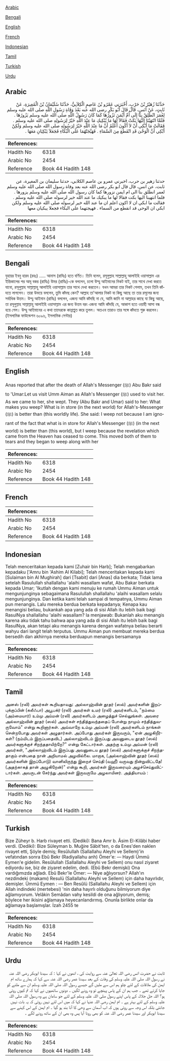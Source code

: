 [Arabic](#arabic)

[Bengali](#bengali)

[English](#english)

[French](#french)

[Indonesian](#indonesian)

[Tamil](#tamil)

[Turkish](#turkish)

[Urdu](#urdu)

## Arabic


<div dir="rtl" lang="ar" style={{fontSize:'larger',backgroundColor:'#f8f9fa',padding:20}}>
حَدَّثَنَا زُهَيْرُ بْنُ حَرْبٍ، أَخْبَرَنِي عَمْرُو بْنُ عَاصِمٍ الْكِلاَبِيُّ، حَدَّثَنَا سُلَيْمَانُ بْنُ الْمُغِيرَةِ، عَنْ ثَابِتٍ، عَنْ أَنَسٍ، قَالَ قَالَ أَبُو بَكْرٍ رضى الله عنه بَعْدَ وَفَاةِ رَسُولِ اللَّهِ صلى الله عليه وسلم لِعُمَرَ انْطَلِقْ بِنَا إِلَى أُمِّ أَيْمَنَ نَزُورُهَا كَمَا كَانَ رَسُولُ اللَّهِ صلى الله عليه وسلم يَزُورُهَا ‏.‏ فَلَمَّا انْتَهَيْنَا إِلَيْهَا بَكَتْ فَقَالاَ لَهَا مَا يُبْكِيكِ مَا عِنْدَ اللَّهِ خَيْرٌ لِرَسُولِهِ صلى الله عليه وسلم ‏.‏ فَقَالَتْ مَا أَبْكِي أَنْ لاَ أَكُونَ أَعْلَمُ أَنَّ مَا عِنْدَ اللَّهِ خَيْرٌ لِرَسُولِهِ صلى الله عليه وسلم وَلَكِنْ أَبْكِي أَنَّ الْوَحْىَ قَدِ انْقَطَعَ مِنَ السَّمَاءِ ‏.‏ فَهَيَّجَتْهُمَا عَلَى الْبُكَاءِ فَجَعَلاَ يَبْكِيَانِ مَعَهَا ‏.‏
</div>
<div style={{backgroundColor:'#f8f9fa',padding:20, marginBottom: 10}}><table> <thead> <tr> <th>References:</th> <th></th> </tr> </thead> <tbody><tr><td>Hadith No</td><td>6318</td></tr><tr><td>Arabic No</td><td>2454</td></tr><tr><td>Reference</td><td>Book 44 Hadith 148</td></tr></tbody></table></div>


<div dir="rtl" lang="ar" style={{fontSize:'larger',backgroundColor:'#f8f9fa',padding:20}}>
حدثنا زهير بن حرب، اخبرني عمرو بن عاصم الكلابي، حدثنا سليمان بن المغيرة، عن ثابت، عن انس، قال قال ابو بكر رضى الله عنه بعد وفاة رسول الله صلى الله عليه وسلم لعمر انطلق بنا الى ام ايمن نزورها كما كان رسول الله صلى الله عليه وسلم يزورها . فلما انتهينا اليها بكت فقالا لها ما يبكيك ما عند الله خير لرسوله صلى الله عليه وسلم . فقالت ما ابكي ان لا اكون اعلم ان ما عند الله خير لرسوله صلى الله عليه وسلم ولكن ابكي ان الوحى قد انقطع من السماء . فهيجتهما على البكاء فجعلا يبكيان معها
</div>
<div style={{backgroundColor:'#f8f9fa',padding:20, marginBottom: 10}}><table> <thead> <tr> <th>References:</th> <th></th> </tr> </thead> <tbody><tr><td>Hadith No</td><td>6318</td></tr><tr><td>Arabic No</td><td>2454</td></tr><tr><td>Reference</td><td>Book 44 Hadith 148</td></tr></tbody></table></div>

## Bengali


<div dir="ltr" lang="bn" style={{fontSize:'larger',backgroundColor:'#f8f9fa',padding:20}}>
যুহায়র ইবনু হারব (রহঃ) ..... আনাস (রাযিঃ) হতে বর্ণিত। তিনি বলেন, রসূলুল্লাহ সাল্লাল্লাহু আলাইহি ওয়াসাল্লাম এর ইন্তিকালের পর আবূ বকর (রাযিঃ) উমর (রাযিঃ)-কে বললেন, চলো উম্মু আইমানের নিকট যাই, তার সাথে দেখা করতে যাবো, রসূলুল্লাহ সাল্লাল্লাহু আলাইহি ওয়াসাল্লাম তার সাথে দেখা করতেন। যখন আমরা তার নিকট গেলাম, তখন তিনি কাঁদতে লাগলেন। তারা উভয়ে বললেন, তুমি কাঁদছ কেন? আল্লাহ তা'আলার নিকট যা কিছু আছে তা তার রসূলের জন্য সর্বাধিক উত্তম। উম্মু আইমান (রাযিঃ) বললেন, এজন্য আমি কাঁদছি না যে, আমি জানি না আল্লাহর কাছে যা কিছু আছে, তা রসূলুল্লাহ সাল্লাল্লাহু আলাইহি ওয়াসাল্লাম এর জন্য উত্তম বরং এজন্য আমি কাঁদছি যে, আকাশ হতে ওয়াহী আসা বন্ধ হয়ে গেল। উম্মু আইমানের এ কথা তাদেরকে কান্নাপ্লুত করে তুলল। অতএব তারাও তার সঙ্গে কাঁদতে শুরু করলেন। (ইসলামিক ফাউন্ডেশন ৬০৯৬, ইসলামিক সেন্টার)
</div>
<div style={{backgroundColor:'#f8f9fa',padding:20, marginBottom: 10}}><table> <thead> <tr> <th>References:</th> <th></th> </tr> </thead> <tbody><tr><td>Hadith No</td><td>6318</td></tr><tr><td>Arabic No</td><td>2454</td></tr><tr><td>Reference</td><td>Book 44 Hadith 148</td></tr></tbody></table></div>

## English


<div dir="ltr" lang="en" style={{fontSize:'larger',backgroundColor:'#f8f9fa',padding:20}}>
Anas reported that after the death of Allah's Messenger (ﷺ) Abu Bakr said to 'Umar:Let us visit Umm Aiman as Allah's Messenger (ﷺ) used to visit her. As we came to her, she wept. They (Abu Bakr and Umar) said to her: What makes you weep? What is in store (in the next world) for Allah's-Messenger (ﷺ) is better than (this worldly life). She said: I weep not because I am ignorant of the fact that what is in store for Allah's Messenger (ﷺ) (in the next world) is better than (this world), but I weep because the revelation which came from the Heaven has ceased to come. This moved both of them to tears and they began to weep along with her
</div>
<div style={{backgroundColor:'#f8f9fa',padding:20, marginBottom: 10}}><table> <thead> <tr> <th>References:</th> <th></th> </tr> </thead> <tbody><tr><td>Hadith No</td><td>6318</td></tr><tr><td>Arabic No</td><td>2454</td></tr><tr><td>Reference</td><td>Book 44 Hadith 148</td></tr></tbody></table></div>

## French


<div dir="ltr" lang="fr" style={{fontSize:'larger',backgroundColor:'#f8f9fa',padding:20}}>

</div>
<div style={{backgroundColor:'#f8f9fa',padding:20, marginBottom: 10}}><table> <thead> <tr> <th>References:</th> <th></th> </tr> </thead> <tbody><tr><td>Hadith No</td><td>6318</td></tr><tr><td>Arabic No</td><td>2454</td></tr><tr><td>Reference</td><td>Book 44 Hadith 148</td></tr></tbody></table></div>

## Indonesian


<div dir="ltr" lang="id" style={{fontSize:'larger',backgroundColor:'#f8f9fa',padding:20}}>
Telah menceritakan kepada kami [Zuhair bin Harb]; Telah mengabarkan kepadaku ['Amru bin 'Ashim Al Kilabi]; Telah menceritakan kepada kami [Sulaiman bin Al Mughirah] dari [Tsabit] dari [Anas] dia berkata; Tidak lama setelah Rasulullah shallallahu 'alaihi wasallam wafat, Abu Bakar berkata kepada Umar; 'Ikutlah dengan kami menuju ke rumah Ummu Aiman untuk mengunjunginya sebagaimana Rasulullah shallallahu 'alaihi wasallam selalu mengunjunginya. Dan ketika kami telah sampai di tempatnya, Ummu Aiman pun menangis. Lalu mereka berdua berkata kepadanya; Kenapa kau menangisi beliau, bukankah apa yang ada di sisi Allah itu lebih baik bagi RasulNya shallallahu 'alaihi wasallam? Ia menjawab: Bukanlah aku menangis karena aku tidak tahu bahwa apa yang ada di sisi Allah itu lebih baik bagi RasulNya, akan tetapi aku menangis karena dengan wafatnya beliau berarti wahyu dari langit telah terputus. Ummu Aiman pun membuat mereka berdua bersedih dan akhirnya mereka berduapun menangis bersamanya
</div>
<div style={{backgroundColor:'#f8f9fa',padding:20, marginBottom: 10}}><table> <thead> <tr> <th>References:</th> <th></th> </tr> </thead> <tbody><tr><td>Hadith No</td><td>6318</td></tr><tr><td>Arabic No</td><td>2454</td></tr><tr><td>Reference</td><td>Book 44 Hadith 148</td></tr></tbody></table></div>

## Tamil


<div dir="ltr" lang="ta" style={{fontSize:'larger',backgroundColor:'#f8f9fa',padding:20}}>
அனஸ் (ரலி) அவர்கள் கூறியதாவது: அல்லாஹ்வின் தூதர் (ஸல்) அவர்களின் இறப்புக்குப்பின் (கலீஃபா) அபூபக்ர் (ரலி) அவர்கள் உமர் (ரலி) அவர்களிடம், "நம்மை (அம்மையார்) உம்மு அய்மன் (ரலி) அவர்களிடம் அழைத்துச் செல்லுங்கள். அவரை அல்லாஹ்வின் தூதர் (ஸல்) அவர்கள் சந்தித்துவந்ததைப் போன்று நாமும் சந்தித்துவருவோம்" என்று கூறினார்கள். அவ்வாறே உம்மு அய்மன் (ரலி) அவர்களிடம் நாங்கள் சென்றபோது அவர்கள் அழுதார்கள். அப்போது அவர்கள் இருவரும், "ஏன் அழுகிறீர்கள்? (நம்மிடம் இருப்பதைவிட) அல்லாஹ்விடம் இருப்பது அவனுடைய தூதர் (ஸல்) அவர்களுக்குச் சிறந்ததாயிற்றே?" என்று கேட்டார்கள். அதற்கு உம்மு அய்மன் (ரலி) அவர்கள், "அல்லாஹ்விடம் இருப்பது அவனுடைய தூதர் (ஸல்) அவர்களுக்குச் சிறந்ததாகும் என்பதை நான் அறியாமல் அழவில்லை. மாறாக, (அல்லாஹ்வின் தூதர் (ஸல்) அவர்களின் இறப்போடு) வானிலிருந்து இறைச் செய்தி (வஹீ) வருவது நின்றுவிட்டதே! (அதற்காகத் தான் அழுகிறேன்)" என்று கூறி, அவர்கள் இருவரையும் அழச்செய்துவிட்டார்கள். அவருடன் சேர்ந்து அவர்கள் இருவருமே அழலாயினர். அத்தியாயம் :
</div>
<div style={{backgroundColor:'#f8f9fa',padding:20, marginBottom: 10}}><table> <thead> <tr> <th>References:</th> <th></th> </tr> </thead> <tbody><tr><td>Hadith No</td><td>6318</td></tr><tr><td>Arabic No</td><td>2454</td></tr><tr><td>Reference</td><td>Book 44 Hadith 148</td></tr></tbody></table></div>

## Turkish


<div dir="ltr" lang="tr" style={{fontSize:'larger',backgroundColor:'#f8f9fa',padding:20}}>
Bize Züheyr b. Harb rivayet etti. (Dediki): Bana Amr b. Âsim El-Kilâbi haber verdi. (Dediki): Bize Süleyman b. Muğire Sâbit'ten, o da Enes'den naklen rivayet etti, Şöyle demiş; Resûlullah (Sallallahu Aleyhi ve Sellem)'in vefatından sonra Ebû Bekr (Radiyallahu anh) Ömer'e: — Haydi Ümmü Eymen'e gidelim. Resûlullah (Sallallahu Aleyhi ve Sellem) onu nasıl ziyaret ediyordu ise, biz de ziyaret edelim, dedi. (Ebû Bekr demişki) Ona vardığımızda ağladı. Ebû Bekr'le Ömer: — Niye ağlıyorsun? Allah'ın nezdindeki (makamı) Resulü (Sallallahu Aleyhi ve Sellem) için daha hayırlıdır, demişler. Ümmü Eymen : — Ben Resûlü (Sallallahu Aleyhi ve Sellem) için Allah indindeki (mertebesi) 'nin daha hayırlı olduğunu bilmiyorum diye ağlamıyorum. Velâkin Semâdan vahy kesildi de ona ağlıyorum, demiş; böylece her ikisini ağlamaya heyecanlandırmış. Onunla birlikte onlar da ağlamaya başlamışlar. İzah 2455 te
</div>
<div style={{backgroundColor:'#f8f9fa',padding:20, marginBottom: 10}}><table> <thead> <tr> <th>References:</th> <th></th> </tr> </thead> <tbody><tr><td>Hadith No</td><td>6318</td></tr><tr><td>Arabic No</td><td>2454</td></tr><tr><td>Reference</td><td>Book 44 Hadith 148</td></tr></tbody></table></div>

## Urdu


<div dir="rtl" lang="ur" style={{fontSize:'larger',backgroundColor:'#f8f9fa',padding:20}}>
ثابت نے حضرت انس رضی اللہ تعالیٰ عنہ سے روایت کی ، انھوں نے کہا : کہ سیدنا ابوبکر رضی اللہ عنہ نے رسول اللہ صلی اللہ علیہ وسلم کی وفات کے بعد سیدنا عمر رضی اللہ عنہ سے کہا کہ ہمارے ساتھ ام ایمن کی ملاقات کے لئے چلو ہم اس سے ملیں گے جیسے رسول اللہ صلی اللہ علیہ وسلم ان سے ملنے کو جایا کرتے تھے ۔ جب ہم ان کے پاس پہنچے تو وہ رونے لگیں ۔ دونوں ساتھیوں نے کہا کہ تم کیوں روتی ہو؟ اللہ جل جلالہ کے پاس اپنے رسول صلی اللہ علیہ وسلم کے لئے جو سامان ہے وہ رسول اللہ صلی اللہ علیہ وسلم کے لئے بہتر ہے ۔ ام ایمن رضی اللہ عنہا نے کہا کہ میں اس لئے نہیں روتی کہ یہ بات نہیں جانتی بلکہ اس وجہ سے روتی ہوں کہ اب آسمان سے وحی کا آنا بند ہو گیا ۔ ام ایمن کے اس کہنے سے سیدنا ابوبکر اور سیدنا عمر رضی اللہ عنہ کو بھی رونا آیا پس وہ بھی ان کے ساتھ رونے لگے ۔
</div>
<div style={{backgroundColor:'#f8f9fa',padding:20, marginBottom: 10}}><table> <thead> <tr> <th>References:</th> <th></th> </tr> </thead> <tbody><tr><td>Hadith No</td><td>6318</td></tr><tr><td>Arabic No</td><td>2454</td></tr><tr><td>Reference</td><td>Book 44 Hadith 148</td></tr></tbody></table></div>